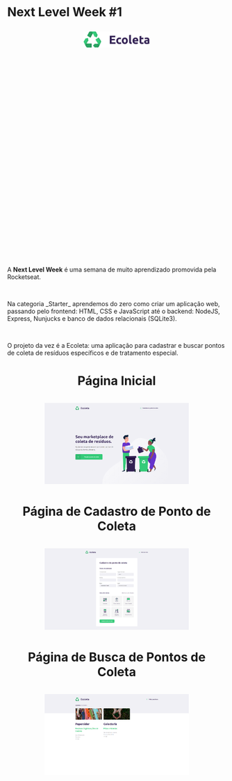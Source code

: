 # <p>Next Level Week #1</p>

<p align="center" style="margin-bottom:500px;">
  <img src="./public/assets/icones/logo.svg" alt="Ecoleta" width="30%">
</p>
<p>A <b>Next Level Week</b> é uma semana de muito aprendizado promovida pela Rocketseat.</p><br>

<p>
  Na categoria _Starter_ aprendemos do zero como criar um aplicação web, passando pelo frontend: HTML, CSS e JavaScript
  até o backend: NodeJS, Express, Nunjucks e banco de dados relacionais (SQLite3).
</p><br>

<p>
  O projeto da vez é a Ecoleta: uma aplicação para cadastrar e buscar pontos de coleta de resíduos específicos e de tratamento especial.
</p>

# <p align="center">Página Inicial<br><br><img src="./public/assets/home-page.png" alt="Home Page" width="66%"></p>

# <p align="center">Página de Cadastro de Ponto de Coleta<br><br><img src="./public/assets/create-point.png" alt="Create Point Page" width="66%"></p>

# <p align="center">Página de Busca de Pontos de Coleta<br><br><img src="./public/assets/search-results.png" alt="Search Results Page" width="66%"></p>
